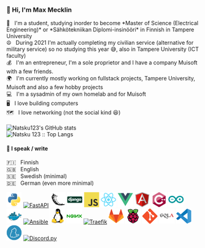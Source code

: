 ### 👋 Hi, I'm Max Mecklin
<p>
🏫&nbsp;&nbsp;&nbsp;I'm a student, studying inorder to become *Master of Science (Electrical Engineering)* or *Sähkötekniikan Diplomi-insinööri* in Finnish in Tampere University<br>
☮️&nbsp;&nbsp;&nbsp;During 2021 I'm actually completing my civilian service (alternative for military service) so no studying this year 😅, also in Tampere University (ICT faculty)<br>
💰&nbsp;&nbsp;&nbsp;I'm an entrepreneur, I'm a sole proprietor and I have a company Muisoft with a few friends.<br>
🌍&nbsp;&nbsp;&nbsp;I'm currently mostly working on fullstack projects, Tampere University, Muisoft and also a few hobby projects<br>
💻&nbsp;&nbsp;&nbsp;I'm a sysadmin of my own homelab and for Muisoft<br>
🖥️&nbsp;&nbsp;&nbsp;I love building computers<br>
🗺️&nbsp;&nbsp;&nbsp;I love networking (not the social kind 😆)<br>
  <br>
  <img src="https://github-readme-stats.vercel.app/api?username=Natsku123&show_icons=true&theme=radical" alt="Natsku123's GitHub stats"/><br>
  <img src="https://github-readme-stats.vercel.app/api/top-langs/?username=Natsku123&theme=tokyonight&layout=compact" alt="Natsku 123 :: Top Langs"/>
</p>

#### 💬 I speak / write
🇫🇮&nbsp;&nbsp;&nbsp;Finnish<br>
🇬🇧&nbsp;&nbsp;&nbsp;English<br>
🇸🇪&nbsp;&nbsp;&nbsp;Swedish (minimal)<br>
🇩🇪&nbsp;&nbsp;&nbsp;German (even more minimal)<br>

<p>
  <a href="https://www.python.org/"><img src="https://raw.githubusercontent.com/devicons/devicon/master/icons/python/python-original.svg" alt="Python" width="40" height="40"/></a>
  <a href="https://fastapi.tiangolo.com/"><img src="https://fastapi.tiangolo.com/img/icon-white.svg" alt="FastAPI" width="40" height="40"/></a>
  <a href="https://flask.palletsprojects.com/"><img src="https://raw.githubusercontent.com/devicons/devicon/master/icons/flask/flask-original.svg" alt="Flask" width="40" height="40"/></a>
  <a href="https://www.djangoproject.com/"><img src="https://raw.githubusercontent.com/devicons/devicon/master/icons/django/django-original.svg" alt="Django" width="40" height="40"/></a>
  <a href="https://developer.mozilla.org/en-US/docs/Web/JavaScript"><img src="https://raw.githubusercontent.com/devicons/devicon/master/icons/javascript/javascript-original.svg" alt="Javascript" width="40" height="40"/></a>
  <a href="https://reactjs.org/"><img src="https://raw.githubusercontent.com/devicons/devicon/master/icons/react/react-original.svg" alt="React.js" width="40" height="40"/></a>
  <a href="https://vuejs.org/"><img src="https://raw.githubusercontent.com/devicons/devicon/master/icons/vuejs/vuejs-original.svg" alt="Vue.js" width="40" height="40"/></a>
  <a href="https://angularjs.org/"><img src="https://raw.githubusercontent.com/devicons/devicon/master/icons/angularjs/angularjs-original.svg" alt="Angular.js" width="40" height="40"/></a>
  <a href="https://en.cppreference.com/"><img src="https://raw.githubusercontent.com/devicons/devicon/master/icons/cplusplus/cplusplus-original.svg" alt="C++" width="40" height="40"/></a>
  <a href="https://www.arduino.cc/"><img src="https://raw.githubusercontent.com/devicons/devicon/master/icons/arduino/arduino-original.svg" alt="Arduino" width="40" height="40"/></a>
  <a href="https://www.docker.com/"><img src="https://raw.githubusercontent.com/devicons/devicon/master/icons/docker/docker-original.svg" alt="Docker" width="40" height="40"/></a>
  <a href="https://www.ansible.com/"><img src="https://www.ansible.com/hubfs/2017_Images/BrandPage/Brand-Assets/Community/Ansible-Mark-RGB_Pool.svg?hsLang=en-us" alt="Ansible" width="40" height="40"/></a>
  <a href="https://www.debian.org/"><img src="https://raw.githubusercontent.com/devicons/devicon/master/icons/linux/linux-original.svg" alt="Linux" width="40" height="40"/></a>
  <a href="https://www.nginx.com/"><img src="https://raw.githubusercontent.com/devicons/devicon/master/icons/nginx/nginx-original.svg" alt="nginx" width="40" height="40"/></a>
  <a href="https://traefik.io/traefik/"><img src="https://github.com/traefik/traefik/blob/master/webui/src/statics/icons/icon-512x512.png?raw=true" alt="Traefik" width="40" height="40"/></a>
  <a href="https://about.gitlab.com/"><img src="https://raw.githubusercontent.com/devicons/devicon/master/icons/gitlab/gitlab-original.svg" alt="Gitlab" width="40" height="40"/></a>
  <a href="https://www.raspberrypi.org/"><img src="https://raw.githubusercontent.com/devicons/devicon/master/icons/raspberrypi/raspberrypi-original.svg" alt="Raspberry Pi" width="40" height="40"/></a>
  <a href="https://git-scm.com/"><img src="https://raw.githubusercontent.com/devicons/devicon/master/icons/git/git-original.svg" alt="Git" width="40" height="40"/></a>
  <a href="https://www.sqlalchemy.org/"><img src="https://raw.githubusercontent.com/devicons/devicon/master/icons/sqlalchemy/sqlalchemy-original.svg" alt="SQLAlchemy" width="40" height="40"/></a>
  <a href="https://code.visualstudio.com/"><img src="https://raw.githubusercontent.com/devicons/devicon/master/icons/vscode/vscode-original.svg" alt="VS Code" width="40" height="40"/></a>
  <a href="https://yarnpkg.com/"><img src="https://raw.githubusercontent.com/devicons/devicon/master/icons/yarn/yarn-original.svg" alt="Yarn" width="40" height="40"/></a>
  <a href="https://discordpy.readthedocs.io/en/stable/"><img src="https://discordpy.readthedocs.io/en/stable/_static/discord_py_logo.ico" alt="Discord.py" width="40" height="40"/></a>
</p>

<!--
**Natsku123/Natsku123** is a ✨ _special_ ✨ repository because its `README.md` (this file) appears on your GitHub profile.

Here are some ideas to get you started:

- 🔭 I’m currently working on ...
- 🌱 I’m currently learning ...
- 👯 I’m looking to collaborate on ...
- 🤔 I’m looking for help with ...
- 💬 Ask me about ...
- 📫 How to reach me: ...
- 😄 Pronouns: ...
- ⚡ Fun fact: ...
-->
